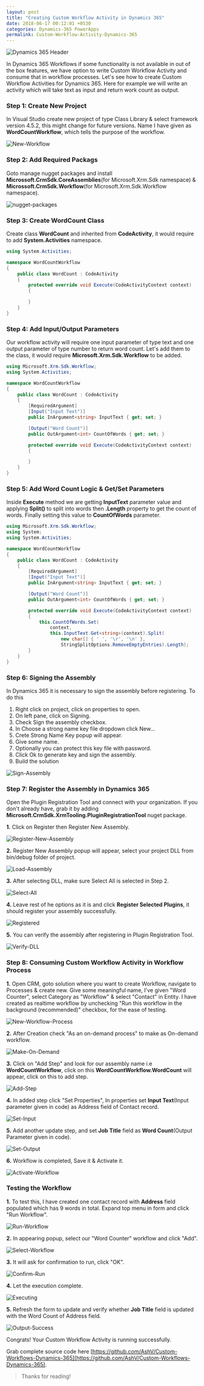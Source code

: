 ```yaml
---
layout: post
title: "Creating Custom Workflow Activity in Dynamics 365"
date: 2018-06-17 00:12:01 +0530
categories: Dynamics-365 PowerApps
permalink: Custom-Workflow-Activity-Dynamics-365
---
```


![Dynamics 365 Header](assets/2018-06-25/ms-dynamics-365-header.webp)

In Dynamics 365 Workflows if some functionality is not available in out of the box features, we have option to write Custom Workflow Activity and consume that in workflow processes. Let's see how to create Custom Workflow Activities for Dynamics 365. Here for example we will write an activity which will take text as input and return work count as output.

### Step 1: Create New Project

In Visual Studio create new project of type Class Library & select framework version 4.5.2, this might change for future versions. Name I have given as **WordCountWorkflow**, which tells the purpose of the workflow.

![New-Workflow](assets/2018-06-17/New-Workflow.png)

### Step 2: Add Required Packags

Goto manage nugget packages and install **Microssoft.CrmSdk.CoreAssemblies**(for Microsoft.Xrm.Sdk namespace) & **Microssoft.CrmSdk.Workflow**(for Microsoft.Xrm.Sdk.Workflow namespace).

![nugget-packages](assets/2018-06-17/nugget-packages.png)

### Step 3: Create WordCount Class

Create class **WordCount** and inherited from **CodeActivity**, it would require to add **System.Activities** namespace.

```csharp
using System.Activities;

namespace WordCountWorkflow
{
    public class WordCount : CodeActivity
    {
        protected override void Execute(CodeActivityContext context)
        {

        }
    }
}
```

### Step 4: Add Input/Output Parameters

Our workflow activity will require one input parameter of type text and one output parameter of type number to return word count. Let's add them to the class, it would require **Microsoft.Xrm.Sdk.Workflow** to be added.

```csharp
using Microsoft.Xrm.Sdk.Workflow;
using System.Activities;

namespace WordCountWorkflow
{
    public class WordCount : CodeActivity
    {
        [RequiredArgument]
        [Input("Input Text")]
        public InArgument<string> InputText { get; set; }

        [Output("Word Count")]
        public OutArgument<int> CountOfWords { get; set; }

        protected override void Execute(CodeActivityContext context)
        {

        }
    }
}
```

### Step 5: Add Word Count Logic & Get/Set Parameters 

Inside **Execute** method we are getting **InputText** parameter value and applying **Split()** to split into words then **.Length** property to get the count of words. Finally setting this value to **CountOfWords** parameter.

```csharp
using Microsoft.Xrm.Sdk.Workflow;
using System;
using System.Activities;

namespace WordCountWorkflow
{
    public class WordCount : CodeActivity
    {
        [RequiredArgument]
        [Input("Input Text")]
        public InArgument<string> InputText { get; set; }

        [Output("Word Count")]
        public OutArgument<int> CountOfWords { get; set; }

        protected override void Execute(CodeActivityContext context)
        {
            this.CountOfWords.Set(
                context,
                this.InputText.Get<string>(context).Split(
                    new char[] { ' ', '\r', '\n' },
                    StringSplitOptions.RemoveEmptyEntries).Length);
        }
    }
}
```

### Step 6: Signing the Assembly

In Dynamics 365 it is necessary to sign the assembly before registering. To do this
1. Right click on project, click on properties to open.
2. On left pane, click on Signing.
3. Check Sign the assembly checkbox.
4. In Choose a strong name key file dropdown click New...
5. Crete Strong Name Key popup will appear.
6. Give some name.
7. Optionally you can protect this key file with password.
8. Click Ok to generate key and sign the assembly.
9. Build the solution

![Sign-Assembly](assets/2018-06-17/Sign-Assembly.png)

### Step 7: Register the Assembly in Dynamics 365

Open the Plugin Registration Tool and connect with your organization. If you don't already have, grab it by adding **Microsoft.CrmSdk.XrmTooling.PluginRegistrationTool** nuget package.

**1.** Click on Register then Register New Assembly.

![Register-New-Assembly](assets/2018-06-17/Register-New-Assembly.png)

**2.** Register New Assembly popup will appear, select your project DLL from bin/debug folder of project.

![Load-Assembly](assets/2018-06-17/Load-Assembly.png)

**3.** After selecting DLL, make sure Select All is selected in Step 2.

![Select-All](assets/2018-06-17/Select-All.png)

**4.** Leave rest of he options as it is and click **Register Selected Plugins**, it should register your assembly successfully.

![Registered](assets/2018-06-17/Registered.png)

**5.** You can verify the assembly after registering in Plugin Registration Tool.

![Verify-DLL](assets/2018-06-17/Verify-DLL.png)

### Step 8: Consuming Custom Workflow Activity in Workflow Process

**1.** Open CRM, goto solution where you want to create Workflow, navigate to Processes & create new. Give some meaningful name, I've given "Word Counter", select Category as "Workflow" & select "Contact" in Entity. I have created as realtime workflow by unchecking "Run this workflow in the background (recommended)" checkbox, for the ease of testing.

![New-Workflow-Process](assets/2018-06-17/New-Workflow-Process.png)

**2.** After Creation check "As an on-demand process" to make as On-demand workflow.

![Make-On-Demand](assets/2018-06-17/Make-On-Demand.png)

**3.** Click on "Add Step" and look for our assembly name i.e **WordCountWorkflow**, click on this **WordCountWorkflow.WordCount** will appear, click on this to add step.

![Add-Step](assets/2018-06-17/Add-Step.png)

**4.** In added step click "Set Properties", In properties set **Input Text**(Input parameter given in code) as Address field of Contact record.

![Set-Input](assets/2018-06-17/Set-Input.png)

**5.** Add another update step, and set **Job Title** field as **Word Count**(Output Parameter given in code).

![Set-Output](assets/2018-06-17/Set-Output.png)

**6.** Workflow is completed, Save it & Activate it.

![Activate-Workflow](assets/2018-06-17/Activate-Workflow.png)

### Testing the Workflow

**1.** To test this, I have created one contact record with **Address** field populated which has 9 words in total. Expand top menu in form and click "Run Workflow". 

![Run-Workflow](assets/2018-06-17/Run-Workflow.png)

**2.** In appearing popup, select our "Word Counter" workflow and click "Add".

![Select-Workflow](assets/2018-06-17/Select-Workflow.png)

**3.** It will ask for confirmation to run, click "OK".

![Confirm-Run](assets/2018-06-17/Confirm-Run.png)

**4.** Let the execution complete.

![Executing](assets/2018-06-17/Executing.png)

**5.** Refresh the form to update and verify whether **Job Title** field is updated with the Word Count of Address field. 

![Output-Success](assets/2018-06-17/Output-Success.png)

Congrats! Your Custom Workflow Activity is running successfully.

Grab complete source code here [https://github.com/AshV/Custom-Workflows-Dynamics-365](https://github.com/AshV/Custom-Workflows-Dynamics-365).

> Thanks for reading!